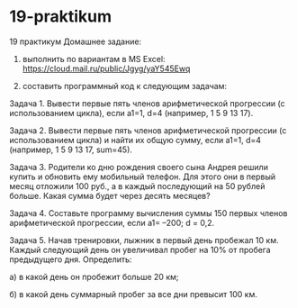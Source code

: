# 19-praktikum
19 практикум
Домашнее задание:

1) выполнить по вариантам в MS Excel: https://cloud.mail.ru/public/Jgyg/yaY545Ewq

2) составить программный код к следующим задачам:

Задача 1. Вывести первые пять членов арифметической прогрессии (с использованием цикла), если a1=1, d=4 (например, 1  5  9  13  17).

Задача 2. Вывести первые пять членов арифметической прогрессии (с использованием цикла) и найти их общую сумму, если a1=1, d=4 (например, 1  5  9  13  17, sum=45).

Задача 3. Родители ко дню рождения своего сына Андрея решили купить и обновить ему мобильный телефон. Для этого они в первый месяц отложили 100 руб., а в каждый последующий на 50 рублей больше. Какая сумма будет через десять месяцев?

Задача 4. Составьте программу вычисления суммы 150 первых членов арифметической прогрессии, если a1= –200; d = 0,2.

Задача 5. Начав тренировки, лыжник в первый день пробежал 10 км. Каждый следующий день он увеличивал пробег на 10% от пробега предыдущего дня. Определить:

а) в какой день он пробежит больше 20 км;

б) в какой день суммарный пробег за все дни превысит 100 км.
